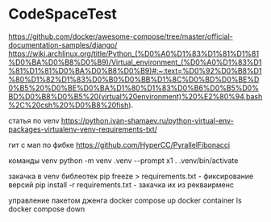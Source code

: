 # CodeSpaceTest
https://github.com/docker/awesome-compose/tree/master/official-documentation-samples/django/
https://wiki.archlinux.org/title/Python_(%D0%A0%D1%83%D1%81%D1%81%D0%BA%D0%B8%D0%B9)/Virtual_environment_(%D0%A0%D1%83%D1%81%D1%81%D0%BA%D0%B8%D0%B9)#:~:text=%D0%92%D0%B8%D1%80%D1%82%D1%83%D0%B0%D0%BB%D1%8C%D0%BD%D0%BE%D0%B5%20%D0%BE%D0%BA%D1%80%D1%83%D0%B6%D0%B5%D0%BD%D0%B8%D0%B5%20(virtual%20environment)%20%E2%80%94,bash%2C%20csh%20%D0%B8%20fish).

статья по venv
https://python.ivan-shamaev.ru/python-virtual-env-packages-virtualenv-venv-requirements-txt/

гит с мап по фибке
https://github.com/HyperCC/PyrallelFibonacci


команды venv
python -m venv .venv --prompt x1
. .venv/bin/activate

закачка в venv библеотек
pip freeze > requirements.txt - фиксирование версий
pip install -r requirements.txt - закачка их из рекваирменс

управление пакетом дженга
docker compose up
docker container ls
docker compose down


